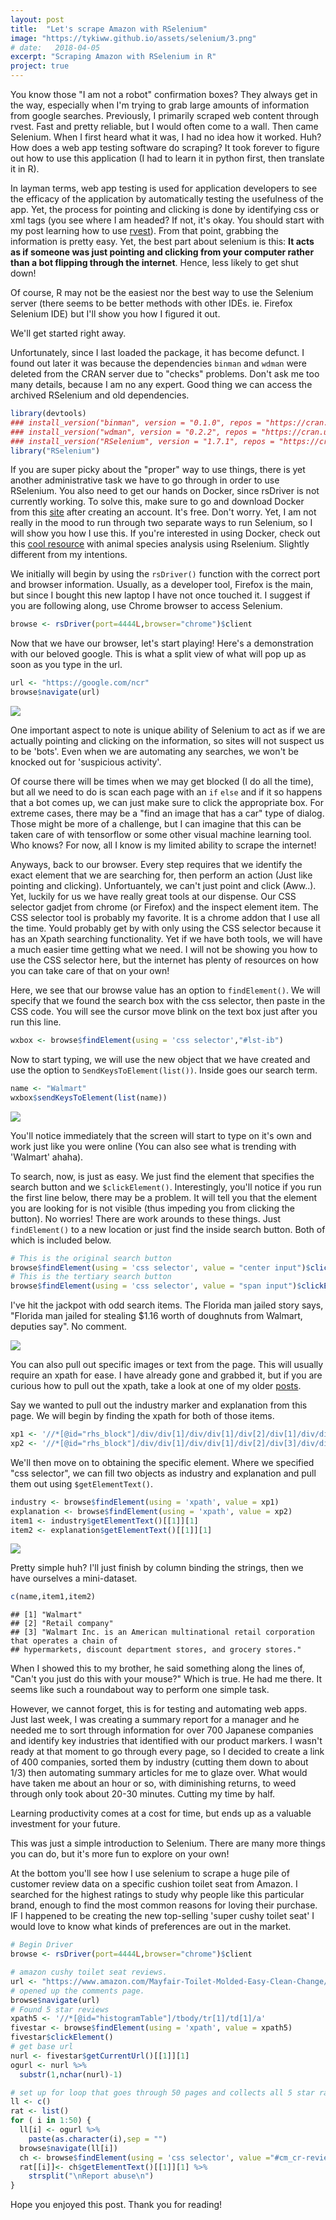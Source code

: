 ```yaml
---
layout: post
title:  "Let's scrape Amazon with RSelenium"
image: "https://tykiww.github.io/assets/selenium/3.png"
# date:   2018-04-05
excerpt: "Scraping Amazon with RSelenium in R"
project: true
---
```


You know those "I am not a robot" confirmation boxes? They always get in the way, especially when I'm trying to grab large amounts of information from google searches. Previously, I primarily scraped web content through rvest. Fast and pretty reliable, but I would often come to a wall. Then came Selenium. When I first heard what it was, I had no idea how it worked. Huh? How does a web app testing software do scraping? It took forever to figure out how to use this application (I had to learn it in python first, then translate it in R).

In layman terms, web app testing is used for application developers to see the efficacy of the application by automatically testing the usefulness of the app. Yet, the process for pointing and clicking is done by identifying css or xml tags (you see where I am headed? If not, it's okay. You should start with my post learning how to use [rvest](https://tykiww.github.io/2017-07-05-luhn-with-rvest/)). From that point, grabbing the information is pretty easy. Yet, the best part about selenium is this: __It acts as if someone was just pointing and clicking from your computer rather than a bot flipping through the internet__. Hence, less likely to get shut down!

Of course, R may not be the easiest nor the best way to use the Selenium server (there seems to be better methods with other IDEs. ie. Firefox Selenium IDE) but I'll show you how I figured it out.

We'll get started right away.

Unfortunately, since I last loaded the package, it has become defunct. I found out later it was because the dependencies `binman` and `wdman` were deleted from the CRAN server due to "checks" problems. Don't ask me too many details, because I am no any expert. Good thing we can access the archived RSelenium and old dependencies.

```r
library(devtools)
### install_version("binman", version = "0.1.0", repos = "https://cran.uni-muenster.de/")
### install_version("wdman", version = "0.2.2", repos = "https://cran.uni-muenster.de/")
### install_version("RSelenium", version = "1.7.1", repos = "https://cran.uni-muenster.de/")
library("RSelenium")
```

If you are super picky about the "proper" way to use things, there is yet another administrative task we have to go through in order to use RSelenium. You also need to get our hands on Docker, since rsDriver is not currently working. To solve this, make sure to go  and download Docker from this [site](https://store.docker.com/) after creating an account. It's free. Don't worry. Yet, I am not really in the mood to run through two separate ways to run Selenium, so I will show you how I use this. If you're interested in using Docker, check out this [cool resource](https://callumgwtaylor.github.io/blog/2018/02/01/using-rselenium-and-docker-to-webscrape-in-r-using-the-who-snake-database/) with animal species analysis using Rselenium. Slightly different from my intentions.

We initially will begin by using the `rsDriver()` function with the correct port and browser information. Usually, as a developer tool, Firefox is the main, but since I bought this new laptop I have not once touched it. I suggest if you are following along, use Chrome browser to access Selenium. 

```r
browse <- rsDriver(port=4444L,browser="chrome")$client
```

Now that we have our browser, let's start playing! Here's a demonstration with our beloved google. This is what a split view of what will pop up as soon as you type in the url. 

```r
url <- "https://google.com/ncr"
browse$navigate(url)
```

![](https://tykiww.github.io/assets/selenium/1.png)

One important aspect to note is unique ability of Selenium to act as if we are actually pointing and clicking on the information, so sites will not suspect us to be 'bots'. Even when we are automating any searches, we won't be knocked out for 'suspicious activity'. 

Of course there will be times when we may get blocked (I do all the time), but all we need to do is scan each page with an `if` `else` and if it so happens that a bot comes up, we can just make sure to click the appropriate box. For extreme cases, there may be a "find an image that has a car" type of dialog. Those might be more of a challenge, but I can imagine that this can be taken care of with tensorflow or some other visual machine learning tool. Who knows? For now, all I know is my limited ability to scrape the internet!

Anyways, back to our browser. Every step requires that we identify the exact element that we are searching for, then perform an action (Just like pointing and clicking). Unfortuantely, we can't just point and click (Aww..). Yet, luckily for us we have really great tools at our dispense. Our CSS selector gadjet from chrome (or Firefox) and the inspect element item. The CSS selector tool is probably my favorite. It is a chrome addon that I use all the time. Yould probably get by with only using the CSS selector because it has an Xpath searching functionality. Yet if we have both tools, we will have a much easier time getting what we need. I will not be showing you how to use the CSS selector here, but the internet has plenty of resources on how you can take care of that on your own!

Here, we see that our browse value has an option to `findElement()`. We will specify that we found the search box with the css selector, then paste in the CSS code. You will see the cursor move blink on the text box just after you run this line.

```r
wxbox <- browse$findElement(using = 'css selector',"#lst-ib")
```

Now to start typing, we will use the new object that we have created and use the option to `SendKeysToElement(list())`. Inside goes our search term. 

```r
name <- "Walmart"
wxbox$sendKeysToElement(list(name))
```

![](https://tykiww.github.io/assets/selenium/2.png)

You'll notice immediately that the screen will start to type on it's own and work just like you were online (You can also see what is trending with 'Walmart' ahaha).

To search, now, is just as easy. We just find the element that specifies the search button and we `$clickElement()`. Interestingly, you'll notice if you run the first line below, there may be a problem. It will tell you that the element you are looking for is not visible (thus impeding you from clicking the button). No worries! There are work arounds to these things. Just `findElement()` to a new location or just find the inside search button. Both of which is included below.

```r
# This is the original search button
browse$findElement(using = 'css selector', value = "center input")$clickElement()
# This is the tertiary search button
browse$findElement(using = 'css selector', value = "span input")$clickElement()
```

I've hit the jackpot with odd search items. The Florida man jailed story says, "Florida man jailed for stealing $1.16 worth of doughnuts from Walmart, deputies say". No comment.

![](https://tykiww.github.io/assets/selenium/3.png)

You can also pull out specific images or text from the page. This will usually require an xpath for ease. I have already gone and grabbed it, but if you are curious how to pull out the xpath, take a look at one of my older [posts](https://tykiww.github.io/2017-02-05-SLR-Plotly/).

Say we wanted to pull out the industry marker and explanation from this page. We will begin by finding the xpath for both of those items.

```r
xp1 <- '//*[@id="rhs_block"]/div/div[1]/div/div[1]/div[2]/div[1]/div/div[1]/div/div/div[2]/div[2]/span'
xp2 <- '//*[@id="rhs_block"]/div/div[1]/div/div[1]/div[2]/div[3]/div/div[1]/div/div/div/span[1]'
```

We'll then  move on to obtaining the specific element. Where we specified "css selector", we can fill two objects as industry and explanation and pull them out using `$getElementText()`.

```r
industry <- browse$findElement(using = 'xpath', value = xp1)
explanation <- browse$findElement(using = 'xpath', value = xp2)
item1 <- industry$getElementText()[[1]][1]
item2 <- explanation$getElementText()[[1]][1]
```

![](https://tykiww.github.io/assets/selenium/4.png)

Pretty simple huh? I'll just finish by column binding the strings, then we have ourselves a mini-dataset.

```r
c(name,item1,item2)
```

    ## [1] "Walmart" 
    ## [2] "Retail company"
    ## [3] "Walmart Inc. is an American multinational retail corporation that operates a chain of 
    ## hypermarkets, discount department stores, and grocery stores."

When I showed this to my brother, he said something along the lines of, "Can't you just do this with your mouse?" Which is true. He had me there. It seems like such a roundabout way to perform one simple task.

However, we cannot forget, this is for testing and automating web apps. Just last week, I was creating a summary report for a manager and he needed me to sort through information for over 700 Japanese companies and identify key industries that identified with our product markers. I wasn't ready at that moment to go through every page, so I decided to create a link of 400 companies, sorted them by industry (cutting them down to about 1/3) then automating summary articles for me to glaze over. What would have taken me about an hour or so, with diminishing returns, to weed through only took about 20-30 minutes. Cutting my time by half.

Learning productivity comes at a cost for time, but ends up as a valuable investment for your future.

This was just a simple introduction to Selenium. There are many more things you can do, but it's more fun to explore on your own!

At the bottom you'll see how I use selenium to scrape a huge pile of customer review data on a specific cushion toilet seat from Amazon. I searched for the highest ratings to study why people like this particular brand, enough to find the most common reasons for loving their purchase. IF I happened to be creating the new top-selling 'super cushy toilet seat' I would love to know what kinds of preferences are out in the market. 

```r
# Begin Driver
browse <- rsDriver(port=4444L,browser="chrome")$client

# amazon cushy toilet seat reviews.
url <- "https://www.amazon.com/Mayfair-Toilet-Molded-Easy-Clean-Change/product-reviews/B00004T158/ref=cm_cr_dp_d_show_all_btm?ie=UTF8&reviewerType=all_reviews"
# opened up the comments page.
browse$navigate(url)
# Found 5 star reviews
xpath5 <- '//*[@id="histogramTable"]/tbody/tr[1]/td[1]/a'
fivestar <- browse$findElement(using = 'xpath', value = xpath5)
fivestar$clickElement()
# get base url
nurl <- fivestar$getCurrentUrl()[[1]][1]
ogurl <- nurl %>%
  substr(1,nchar(nurl)-1)

# set up for loop that goes through 50 pages and collects all 5 star ratings.
ll <- c()
rat <- list()
for ( i in 1:50) {
  ll[i] <- ogurl %>%
    paste(as.character(i),sep = "")
  browse$navigate(ll[i])
  ch <- browse$findElement(using = 'css selector', value ="#cm_cr-review_list" )
  rat[[i]]<- ch$getElementText()[[1]][1] %>%
    strsplit("\nReport abuse\n")
}

```

Hope you enjoyed this post. Thank you for reading!





